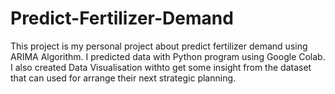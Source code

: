 # Predict-Fertilizer-Demand
This project is my personal project about predict fertilizer demand using ARIMA Algorithm. I predicted data with Python program using Google Colab. I also created Data Visualisation withto get some insight from the dataset that can used for arrange their next strategic planning. 
